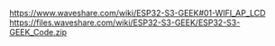 https://www.waveshare.com/wiki/ESP32-S3-GEEK#01-WIFI_AP_LCD
https://files.waveshare.com/wiki/ESP32-S3-GEEK/ESP32-S3-GEEK_Code.zip